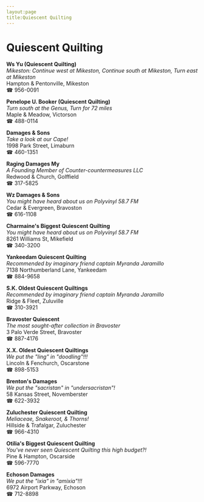 ```yaml
---
layout:page
title:Quiescent Quilting
---
```

# Quiescent Quilting

**Ws Yu (Quiescent Quilting)**  
_Mikeston: Continue west at Mikeston, Continue south at Mikeston, Turn east at Mikeston_  
Hampton & Pentonville, Mikeston  
☎ 956-0091



**Penelope U. Booker (Quiescent Quilting)**  
_Turn south at the Genus, Turn for 72 miles_  
Maple & Meadow, Victorson  
☎ 488-0114



**Damages & Sons**  
_Take a look at our Cape!_  
1998 Park Street, Limaburn  
☎ 460-1351



**Raging Damages My**  
_A Founding Member of Counter-countermeasures LLC_  
Redwood & Church, Golffield  
☎ 317-5825



**Wz Damages & Sons**  
_You might have heard about us on Polyvinyl 58.7 FM_  
Cedar & Evergreen, Bravoston  
☎ 616-1108



**Charmaine's Biggest Quiescent Quilting**  
_You might have heard about us on Polyvinyl 58.7 FM_  
8261 Williams St, Mikefield  
☎ 340-3200



**Yankeedam Quiescent Quilting**  
_Recommended by imaginary friend captain Myranda Jaramillo_  
7138 Northumberland Lane, Yankeedam  
☎ 884-9658



**S.K. Oldest Quiescent Quiltings**  
_Recommended by imaginary friend captain Myranda Jaramillo_  
Ridge & Fleet, Zuluville  
☎ 310-3921



**Bravoster Quiescent**  
_The most sought-after collection in Bravoster_  
3 Palo Verde Street, Bravoster  
☎ 887-4176



**X.X. Oldest Quiescent Quiltings**  
_We put the "ling" in "doodling"!!!_  
Lincoln & Fenchurch, Oscarstone  
☎ 898-5153



**Brenton's Damages**  
_We put the "sacristan" in "undersacristan"!_  
58 Kansas Street, Novemberster  
☎ 622-3932



**Zuluchester Quiescent Quilting**  
_Meliaceae, Snakeroot, & Thorns!_  
Hillside & Trafalgar, Zuluchester  
☎ 966-4310



**Otilia's Biggest Quiescent Quilting**  
_You've never seen Quiescent Quilting this high budget?!_  
Pine & Hampton, Oscarside  
☎ 596-7770



**Echoson Damages**  
_We put the "ixia" in "amixia"!!!_  
6972 Airport Parkway, Echoson  
☎ 712-8898




